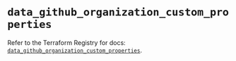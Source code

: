 # `data_github_organization_custom_properties`

Refer to the Terraform Registry for docs: [`data_github_organization_custom_properties`](https://registry.terraform.io/providers/integrations/github/6.7.1/docs/data-sources/organization_custom_properties).
